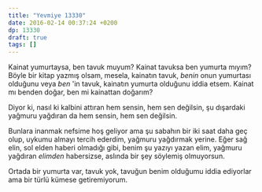 ```yaml
---
title: "Yevmiye 13330"
date: 2016-02-14 00:37:24 +0200
dp: 13330
draft: true
tags: []
---
```


Kainat yumurtaysa, ben tavuk muyum? Kainat tavuksa ben yumurta mıyım? Böyle bir
kitap yazmış olsam, mesela, kainatın tavuk, *benin* onun yumurtası olduğunu veya
*ben* 'in tavuk, kainatın yumurta olduğunu iddia etsem. Kainat mı benden doğar,
ben mi kainattan doğarım?

Diyor ki, nasıl ki kalbini attıran hem sensin, hem sen değilsin, şu dışardaki
yağmuru yağdıran da hem sensin, hem sen değilsin. 

Bunlara inanmak nefsime hoş geliyor ama şu sabahın bir iki saat daha geç olup,
uykumu almayı tercih ederdim, yağmuru yağdırmak yerine. Eğer sağ elin, sol elden
haberi olmadığı gibi, benim şu yazıyı yazan elim, yağmuru yağdıran *elimden*
habersizse, aslında bir şey söylemiş olmuyorsun. 

Ortada bir yumurta var, tavuk yok, tavuğun benim olduğumu iddia ediyorlar ama
bir türlü kümese getiremiyorum. 

